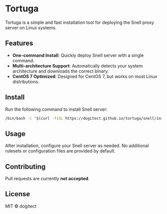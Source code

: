 # Tortuga

Tortuga is a simple and fast installation tool for deploying the Snell proxy server on Linux systems.

## Features

- **One-command Install**: Quickly deploy Snell server with a single command.
- **Multi-architecture Support**: Automatically detects your system architecture and downloads the correct binary.
- **CentOS 7 Optimized**: Designed for CentOS 7, but works on most Linux distributions.

## Install

Run the following command to install Snell server:

```bash
/bin/bash -c "$(curl -fsSL https://dogitect.github.io/tortuga/snell/init.sh)"
```

## Usage

After installation, configure your Snell server as needed. No additional rulesets or configuration files are provided by default.

## Contributing

Pull requests are currently **not accepted**.

## License

MIT © dogitect
